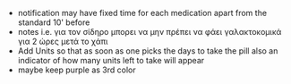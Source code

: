 * notification may have fixed time for each medication apart from the standard 10' before
* notes i.e. για τον σίδηρο μπορει να μην πρέπει να φάει γαλακτοκομικά για 2 ώρες μετά το χάπι
* Add Units so that as soon as one picks the days to take the pill also an indicator of how many
    units left to take will appear
* maybe keep purple as 3rd color